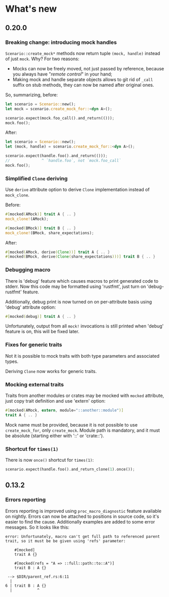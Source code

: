 # What's new

## 0.20.0

### **Breaking change**: introducing mock handles

`Scenario::create_mock*` methods now return tuple `(mock, handle)` instead of
just `mock`. Why? For two reasons:
 * Mocks can now be freely moved, not just passed by reference, because
   you always have "*remote control*" in your hand;
 * Making mock and handle separate objects allows to git rid of `_call` suffix
   on stub methods, they can now be named after original ones.

So, summarizing, before:

```rust
let scenario = Scenario::new();
let mock = scenario.create_mock_for::<dyn A>();

scenario.expect(mock.foo_call().and_return(()));
mock.foo();
```

After:

```rust
let scenario = Scenario::new();
let (mock, handle) = scenario.create_mock_for::<dyn A>();

scenario.expect(handle.foo().and_return(()));
//              ^ `handle.foo`, not `mock.foo_call`
mock.foo();
```

### Simplified `Clone` deriving

Use `derive` attribute option to derive `Clone` implementation instead of
`mock_clone`.

Before:

```rust
#[mocked(AMock)] trait A { .. }
mock_clone!(AMock);

#[mocked(BMock)] trait B { .. }
mock_clone!(BMock, share_expectations);
```

After:
```rust
#[mocked(AMock, derive(Clone))] trait A { .. }
#[mocked(BMock, derive(Clone(share_expectations)))] trait B { .. }
```

### Debugging macro

There is 'debug' feature which causes macros to print generated code to stderr.
Now this code may be formatted using 'rustfmt', just turn on 'debug-rustfmt'
feature.

Additionally, debug print is now turned on on per-attribute basis using 'debug'
attribute option:

```rust
#[mocked(debug)] trait A { .. }
```

Unfortunately, output from all `mock!` invocations is still printed when 'debug'
feature is on, this will be fixed later.

### Fixes for generic traits

Not it is possible to mock traits with both type parameters and associated types.

Deriving `Clone` now works for generic traits.

### Mocking external traits

Traits from another modules or crates may be mocked with `mocked` attribute,
just copy trait definition and use 'extern' option:

```rust
#[mocked(AMock, extern, module="::another::module")]
trait A { .. }
```

Mock name must be provided, because it is not possible to use `create_mock_for`,
only `create_mock`. Module path is mandatory, and it must be absolute (starting
either with '::' or 'crate::').

### Shortcut for `times(1)`

There is now `once()` shortcut for `times(1)`:

```rust
scenario.expect(handle.foo().and_return_clone(1).once());
```

## 0.13.2

### Errors reporting

Errors reporting is improved using `proc_macro_diagnostic` feature available on
nightly. Errors can now be attached to positions in source code, so it's
easier to find the cause. Additionally examples are added to some error messages. So
it looks like this:
```
error: Unfortunately, macro can't get full path to referenced parent trait, so it must be be given using 'refs' parameter:

    #[mocked]
    trait A {}

    #[mocked(refs = "A => ::full::path::to::A")]
    trait B : A {}

 --> $DIR/parent_ref.rs:6:11
  |
6 | trait B : A {}
  |           ^
```
